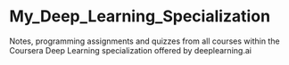 # My_Deep_Learning_Specialization
Notes, programming assignments and quizzes from all courses within the Coursera Deep Learning specialization offered by deeplearning.ai
